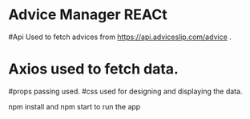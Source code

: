 # Advice Manager REACt
#Api Used to fetch advices from https://api.adviceslip.com/advice .
# Axios used to fetch data.
#props passing used.
#css used for designing and displaying the data.

npm install and npm start to run the app
